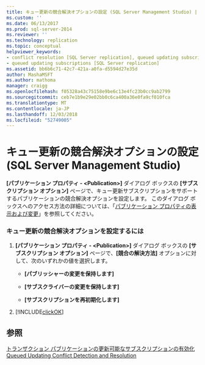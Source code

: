 ```yaml
---
title: キュー更新の競合解決オプションの設定 (SQL Server Management Studio) | Microsoft Docs
ms.custom: ''
ms.date: 06/13/2017
ms.prod: sql-server-2014
ms.reviewer: ''
ms.technology: replication
ms.topic: conceptual
helpviewer_keywords:
- conflict resolution [SQL Server replication], queued updating subscriptions
- queued updating subscriptions [SQL Server replication]
ms.assetid: bb6b6c71-42c7-421a-a0fa-d5594d27e35d
author: MashaMSFT
ms.author: mathoma
manager: craigg
ms.openlocfilehash: f05328a43c75158e9be6c13e4fc23b0cc9ab2799
ms.sourcegitcommit: ceb7e1b9e29e02bb0c6ca400a36e0fa9cf010fca
ms.translationtype: MT
ms.contentlocale: ja-JP
ms.lasthandoff: 12/03/2018
ms.locfileid: "52749005"
---
```

# <a name="set-queued-updating-conflict-resolution-options-sql-server-management-studio"></a>キュー更新の競合解決オプションの設定 (SQL Server Management Studio)
  **[パブリケーション プロパティ - \<Publication>]** ダイアログ ボックスの **[サブスクリプション オプション]** ページで、キュー更新サブスクリプションをサポートするパブリケーションの競合解決オプションを設定します。 このダイアログ ボックスへのアクセス方法の詳細については、「[パブリケーション プロパティの表示および変更](view-and-modify-publication-properties.md)」を参照してください。  
  
### <a name="to-set-queued-updating-conflict-resolution-options"></a>キュー更新の競合解決オプションを設定するには  
  
1.  **[パブリケーション プロパティ - \<Publication>]** ダイアログ ボックスの **[サブスクリプション オプション]** ページで、**[競合の解決方法]** オプションに対して、次のいずれかの値を選択します。  
  
    -   **[パブリッシャーの変更を保持します]**  
  
    -   **[サブスクライバーの変更を保持します]**  
  
    -   **[サブスクリプションを再初期化します]**  
  
2.  [!INCLUDE[clickOK](../../../includes/clickok-md.md)]  
  
## <a name="see-also"></a>参照  
 [トランザクション パブリケーションの更新可能なサブスクリプションの有効化](enable-updating-subscriptions-for-transactional-publications.md)   
 [Queued Updating Conflict Detection and Resolution](../transactional/updatable-subscriptions-queued-updating-conflict-resolution.md)  
  
  
